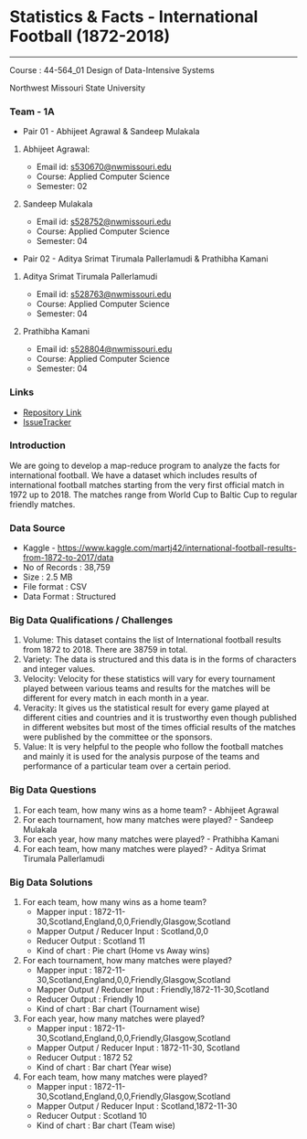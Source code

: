 # Statistics & Facts - International Football (1872-2018)

---
Course : 44-564_01	Design of Data-Intensive Systems

Northwest Missouri State University

### Team - 1A

* Pair 01 - Abhijeet Agrawal & Sandeep Mulakala
1. Abhijeet Agrawal:
    * Email id: s530670@nwmissouri.edu
    * Course: Applied Computer Science
    * Semester: 02

2. Sandeep Mulakala
    * Email id: s528752@nwmissouri.edu
    * Course: Applied Computer Science
    * Semester: 04

* Pair 02 - Aditya Srimat Tirumala Pallerlamudi & Prathibha Kamani
1. Aditya Srimat Tirumala Pallerlamudi
    * Email id: s528763@nwmissouri.edu
    * Course: Applied Computer Science
    * Semester: 04

2. Prathibha Kamani
    * Email id: s528804@nwmissouri.edu
    * Course: Applied Computer Science
    * Semester: 04

### Links

* [Repository Link](https://bitbucket.org/s530670/dis_mr_international_football/overview)
* [IssueTracker](https://bitbucket.org/s530670/dis_mr_international_football/issues)

### Introduction

We are going to develop a map-reduce program to analyze the facts for international football. We have a dataset which includes results of international football matches starting from the very first official match in 1972 up to 2018. The matches range from World Cup to Baltic Cup to regular friendly matches. 

### Data Source

* Kaggle - https://www.kaggle.com/martj42/international-football-results-from-1872-to-2017/data
* No of Records : 38,759
* Size : 2.5 MB
* File format : CSV
* Data Format : Structured

### Big Data Qualifications / Challenges
1. Volume: This dataset contains the list of International football results from 1872 to 2018. There are 38759 in total.
2. Variety: The data is structured and this data is in the forms of characters and integer values.
3. Velocity: Velocity for these statistics will vary for every tournament played between various teams and results for the matches will be different for every match in each month in a year.
4. Veracity: It gives us the statistical result for every game played at different cities and countries and it is trustworthy even though published in different websites but most of the times official results of the matches were published by the committee or the sponsors.
5. Value: It is very helpful to the people who follow the football matches and mainly it is used for the analysis purpose of the teams and performance of a particular team over a certain period.

### Big Data Questions

1. For each team, how many wins as a home team? - Abhijeet Agrawal
2. For each tournament, how many matches were played? - Sandeep Mulakala
3. For each year, how many matches were played? - Prathibha Kamani
4. For each team, how many matches were played? - Aditya Srimat Tirumala Pallerlamudi


### Big Data Solutions
1. For each team, how many wins as a home team?
    * Mapper input : 1872-11-30,Scotland,England,0,0,Friendly,Glasgow,Scotland
    * Mapper Output / Reducer Input :   Scotland,0,0
    * Reducer Output : Scotland   11
    * Kind of chart : Pie chart (Home vs Away wins)
2. For each tournament, how many matches were played?
    * Mapper input : 1872-11-30,Scotland,England,0,0,Friendly,Glasgow,Scotland
    * Mapper Output / Reducer Input :   Friendly,1872-11-30,Scotland
    * Reducer Output : Friendly   10
    * Kind of chart : Bar chart (Tournament wise)
3. For each year, how many matches were played?
    * Mapper input : 1872-11-30,Scotland,England,0,0,Friendly,Glasgow,Scotland
    * Mapper Output / Reducer Input :   1872-11-30, Scotland
    * Reducer Output : 1872   52
    * Kind of chart : Bar chart (Year wise)
4. For each team, how many matches were played?
    * Mapper input : 1872-11-30,Scotland,England,0,0,Friendly,Glasgow,Scotland
    * Mapper Output / Reducer Input :   Scotland,1872-11-30
    * Reducer Output : Scotland   10
    * Kind of chart : Bar chart (Team wise)


